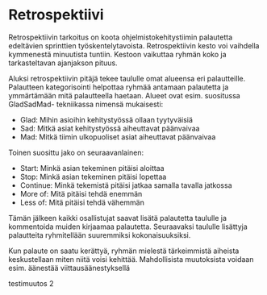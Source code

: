 # Retrospektiivi

Retrospektiivin tarkoitus on koota ohjelmistokehitystiimin palautetta edeltävien sprinttien työskentelytavoista.
Retrospektiivin kesto voi vaihdella kymmenestä minuutista tuntiin. Kestoon vaikuttaa ryhmän koko ja tarkasteltavan ajanjakson pituus.

Aluksi retrospektiivin pitäjä tekee taululle omat alueensa eri palautteille. 
Palautteen kategorisointi helpottaa ryhmää antamaan palautetta ja ymmärtämään mitä palautteella haetaan.
Alueet ovat esim. suositussa GladSadMad- tekniikassa nimensä mukaisesti:
- Glad: Mihin asioihin kehitystyössä ollaan tyytyväisiä
- Sad: Mitkä asiat kehitystyössä aiheuttavat päänvaivaa
- Mad: Mitkä tiimin ulkopuoliset asiat aiheuttavat päänvaivaa

Toinen suosittu jako on seuraavanlainen:
- Start: Minkä asian tekeminen pitäisi aloittaa
- Stop: Minkä asian tekeminen pitäisi lopettaa
- Continue: Minkä tekemistä pitäisi jatkaa samalla tavalla jatkossa
- More of: Mitä pitäisi tehdä enemmän
- Less of: Mitä pitäisi tehdä vähemmän

Tämän jälkeen kaikki osallistujat saavat lisätä palautetta taululle ja kommentoida muiden kirjaamaa palautetta.
Seuraavaksi taululle lisättyja palautteita ryhmitellään suuremmiksi kokonaisuuksiksi.

Kun palaute on saatu kerättyä, ryhmän mielestä tärkeimmistä aiheista keskustellaan miten niitä voisi kehittää. Mahdollisista muutoksista voidaan esim. äänestää viittausäänestyksellä

testimuutos 2
